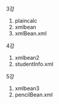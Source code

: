 3강 
1. plaincalc
2. xmlbean
3. xmlBean.xml

4강 
1. xmlbean2
2. studentInfo.xml

5강
1. xmlbean3
2. pencilBean.xml